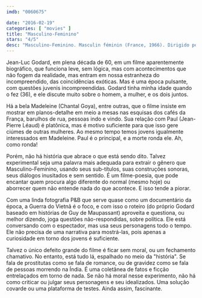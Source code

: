```yaml
---
imdb: "0060675"

date: "2016-02-19"
categories: [ "movies" ]
title: "Masculino-Feminino"
stars: "4/5"
desc: "Masculino-Feminino. Masculin féminin (France, 1966). Dirigido por Jean-Luc Godard. Escrito por Guy de Maupassant, Jean-Luc Godard. Com Jean-Pierre Léaud, Chantal Goya, Marlène Jobert, Michel Debord, Catherine-Isabelle Duport, Evabritt Strandberg, Birger Malmsten, Yves Afonso, Henri Attal."
---
```

Jean-Luc Godard, em plena década de 60, em um filme aparentemente biográfico, que funciona leve, sem lógica, mas com acontecimentos que não fogem da realidade, mas entram em nossa estranheza do incompreendido, das coincidências exóticas. Mas é uma época pulsante, com questões juvenis incompreendidas. Godard tinha minha idade quando o fez (36), e ele discute muito sobre o homem, a mulher, e os dois juntos.

Há a bela Madeleine (Chantal Goya), entre outras, que o filme insiste em mostrar em planos-detalhe em meio a mesas nas esquisas dos cafés da França, barulhos de rua, pessoas indo e vindo. Sua relação com Paul (Jean-Pierre Léaud) é platônica, mas é motivo suficiente para que isso gere ciúmes de outras mulheres. Ao mesmo tempo temos jovens igualmente interessados em Madeleine. Paul é o principal, e a morte ronda ele. Ah, como ronda!

Porém, não há história que abrace o que está sendo dito. Talvez experimental seja uma palavra mais adequada para extrair o gênero que Masculino-Feminino, usando seus sub-títulos, suas construções sonoras, seus diálogos inusitados e sem sentido. É um filme-poesia, que pode encantar quem procura algo diferente do normal (mesmo hoje) ou aborrecer quem não entende nada do que acontece. E isso tende a piorar.

Com uma linda fotografia P&B que serve quase como um documentário da época, a Guerra do Vietnã é o foco, e com isso o roteiro (do próprio Godard baseado em histórias de Guy de Maupassant) aproveita e questiona, ou melhor dizendo, joga questões não-respondidas, sobre política. Ele está conversando com o espectador, mas usa seus personagens todo o tempo. Ele não precisa de uma narrativa para mostrá-las, pois apenas a curiosidade em torno dos jovens é suficiente.

Talvez o único defeito grande do filme é ficar sem moral, ou um fechamento chamativo. No entanto, está tudo lá, espalhado no meio da "história". Se fala de prostitutas como se fala de romance, ou de gravidez como se fala de pessoas morrendo na Índia. É uma coletânea de fatos e ficção entrelaçados em torno de nada. Se não há moral nesse experimento, não há como criticar ou julgar seus personagens e seu idealizados. Uma solução covarde ou uma plataforma de testes. Ainda assim, fascinante.
